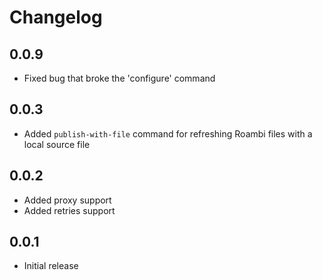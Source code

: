 Changelog
=============

0.0.9
--------------------------
* Fixed bug that broke the 'configure' command

0.0.3
--------------------------
* Added `publish-with-file` command for refreshing Roambi files with a local source file

0.0.2
--------------------------
* Added proxy support
* Added retries support

0.0.1
--------------------------
* Initial release
